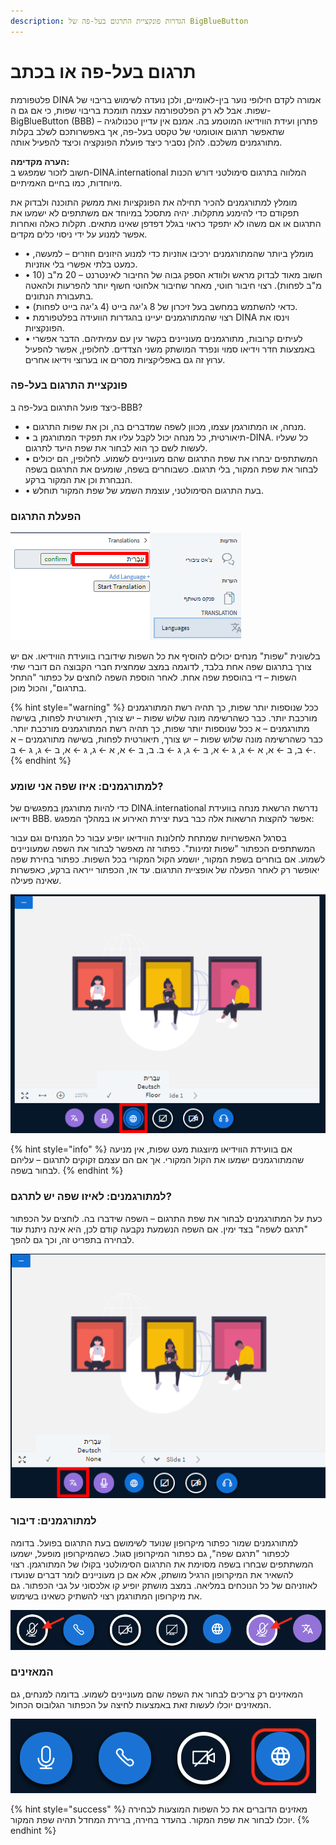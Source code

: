 ```yaml
---
description: הגדרות פונקציית התרגום בעל-פה של BigBlueButton
---
```


# תרגום בעל-פה או בכתב

פלטפורמת DINA אמורה לקדם חילופי נוער בין-לאומיים, ולכן נועדה לשימוש בריבוי של שפות. אבל לא רק הפלטפורמה עצמה תומכת בריבוי שפות, כי אם גם ה-BigBlueButton \(BBB\) – פתרון ועידת הווידיאו המוטמע בה. אמנם אין עדיין טכנולוגיה שתאפשר תרגום אוטומטי של טקסט בעל-פה, אך באפשרותכם לשלב בקלות מתורגמנים משלכם. להלן נסביר כיצד פועלת הפונקציה וכיצד להפעיל אותה.

**הערה מקדימה:**  
חשוב לזכור שמפגש ב-DINA.international המלווה בתרגום סימולטני דורש הכנות מיוחדות, כמו בחיים האמיתיים.
  
מומלץ למתורגמנים להכיר תחילה את הפונקציות ואת ממשק התוכנה ולבדוק את תפקודם כדי להימנע מתקלות. יהיה מתסכל במיוחד אם משתתפים לא ישמעו את התרגום או אם משהו לא יתפקד כראוי בגלל דפדפן שאינו מתאים. תקלות כאלה ואחרות אפשר למנוע על ידי ניסוי כלים מקדים.

* •	מומלץ ביותר שהמתורגמנים ירכיבו אוזניות כדי למנוע היזונים חוזרים – למעשה, כמעט בלתי אפשרי בלי אוזניות.
* •	חשוב מאוד לבדוק מראש ולוודא הספק גבוה של החיבור לאינטרנט – 20 מ"ב \(10 מ"ב לפחות\). רצוי חיבור חוטי, מאחר שחיבור אלחוטי חשוף יותר להפרעות ולהאטה בתעבורת הנתונים.
* •	כדאי להשתמש במחשב בעל זיכרון של 8 ג'יגה בייט \(4 ג'יגה בייט לפחות\). 
* •	רצוי שהמתורגמנים יעיינו בהגדרות הוועידה בפלטפורמת DINA וינסו את הפונקציות.
* •	לעיתים קרובות, מתורגמנים מעוניינים בקשר עין עם עמיתיהם. הדבר אפשרי באמצעות חדר וידיאו סמוי ונפרד המושתק משני הצדדים. לחלופין, אפשר להפעיל ערוץ זה גם באפליקציות מסרים או בערוצי וידיאו אחרים.

### פונקציית התרגום בעל-פה

כיצד פועל התרגום בעל-פה ב-BBB?

* •	מנחה, או המתורגמן עצמו, מכוון לשפה שמדברים בה, וכן את שפות התרגום.
* •	תיאורטית, כל מנחה יכול לקבל עליו את תפקיד המתורגמן ב-DINA. כל שעליו לעשות לשם כך הוא לבחור את שפת היעד לתרגום.
* •	המשתתפים יבחרו את שפת התרגום שהם מעוניינים לשמוע. לחלופין, הם יכולים לבחור את שפת המקור, בלי תרגום. כשבוחרים בשפה, שומעים את התרגום בשפה הנבחרת וכן את המקור ברקע.
* •	בעת התרגום הסימולטני, עוצמת השמע של שפת המקור תוחלש.

### הפעלת התרגום

![](../../.gitbook/assets/bildschirmfoto-2021-02-02-um-14.53.13_heb.png)

בלשונית "שפות" מנחים יכולים להוסיף את כל השפות שידוברו בוועידת הווידיאו. אם יש צורך בתרגום שפה אחת בלבד, לדוגמה במצב שמחצית חברי הקבוצה הם דוברי שתי השפות – די בהוספת שפה אחת. לאחר הוספת השפה לוחצים על כפתור "התחל בתרגום", והכול מוכן.

{% hint style="warning" %}
ככל שנוספות יותר שפות, כך תהיה רשת המתורגמנים מורכבת יותר. כבר כשהרשימה מונה שלוש שפות – יש צורך, תיאורטית לפחות, בשישה מתורגמנים – א ככל שנוספות יותר שפות, כך תהיה רשת המתורגמנים מורכבת יותר. כבר כשהרשימה מונה שלוש שפות – יש צורך, תיאורטית לפחות, בשישה מתורגמנים – א ← ב, ב ← א, א ← ג, ג ← א, ב ← ג, ג ← ב. ב, ב ← א, א ← ג, ג ← א, ב ← ג, ג ← ב.
{% endhint %}

### למתורגמנים: איזו שפה אני שומע?

כדי להיות מתורגמן במפגשים של DINA.international נדרשת הרשאת מנחה בוועידת וידיאו BBB. אפשר להקצות הרשאות אלה כבר בעת יצירת האירוע או במהלך המפגש:

בסרגל האפשרויות שמתחת לחלונות הווידיאו יופיע עבור כל המנחים וגם עבור המשתתפים הכפתור "שפות זמינות". כפתור זה מאפשר לבחור את השפה שמעוניינים לשמוע. אם בוחרים בשפת המקור, יושמע הקול המקורי בכל השפות. כפתור בחירת שפה יאופשר רק לאחר הפעלה של אופציית התרגום. עד אז, הכפתור ייראה ברקע, כאפשרות שאינה פעילה.

![](../../.gitbook/assets/spracheauswaehlen_heb.png)

{% hint style="info" %}
אם בוועידת הווידיאו מיוצגות מעט שפות, אין מניעה שהמתורגמנים ישמעו את הקול המקורי. אך אם הם עצמם זקוקים לתרגום – עליהם לבחור בשפה.
{% endhint %}

### למתורגמנים: לאיזו שפה יש לתרגם?

כעת על המתורגמנים לבחור את שפת התרגום – השפה שידברו בה. לוחצים על הכפתור "תרגם לשפה" בצד ימין. אם השפה הנשמעת נקבעה קודם לכן, היא אינה ניתנת עוד לבחירה בתפריט זה, וכך גם להפך. 

![](../../.gitbook/assets/uebersetzen_heb.png)

### למתורגמנים: דיבור

למתורגמנים שמור כפתור מיקרופון שנועד לשימושם בעת התרגום בפועל. בדומה לכפתור "תרגם שפה", גם כפתור המיקרופון סגול. כשהמיקרופון מופעל, ישמעו המשתתפים שבחרו בשפה מסוימת את התרגום הסימולטני בקולו של המתורגמן. רצוי להשאיר את המיקרופון הרגיל מושתק, אלא אם כן מעוניינים לומר דברים שנועדו לאוזניהם של כל הנוכחים במליאה. במצב מושתק יופיע קו אלכסוני על גבי הכפתור. גם את מיקרופון המתורגמן רצוי להשתיק כשאינו בשימוש.

![&#x5D4;&#x5DE;&#x5D9;&#x5E7;&#x5E8;&#x5D5;&#x5E4;&#x5D5;&#x5DF; &#x5D4;&#x5E8;&#x5D2;&#x5D9;&#x5DC; &#x5D5;&#x5DE;&#x5D9;&#x5E7;&#x5E8;&#x5D5;&#x5E4;&#x5D5;&#x5DF; &#x5D4;&#x5DE;&#x5EA;&#x5D5;&#x5E8;&#x5D2;&#x5DE;&#x5DF;.](../../.gitbook/assets/mikrofone-fu-r-u-bersetzung.png)

### המאזינים

המאזינים רק צריכים לבחור את השפה שהם מעוניינים לשמוע. בדומה למנחים, גם המאזינים יוכלו לעשות זאת באמצעות לחיצה על הכפתור הגלובוס הכחול.

![&#x5D1;&#x5D7;&#x5D9;&#x5E8;&#x5EA; &#x5E9;&#x5E4;&#x5D4; &#x5D1;&#x5DC;&#x5D7;&#x5D9;&#x5E6;&#x5D4; &#x5E2;&#x5DC; &#x5DB;&#x5E4;&#x5EA;&#x5D5;&#x5E8; &#x5D4;&#x5D2;&#x5DC;&#x5D5;&#x5D1;&#x5D5;&#x5E1;](../../.gitbook/assets/welt-button.png)

{% hint style="success" %}
מאזינים הדוברים את כל השפות המוצעות לבחירה יוכלו לבחור את שפת המקור. בהעדר בחירה, ברירת המחדל תהיה שפת המקור.
{% endhint %}

